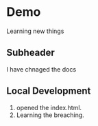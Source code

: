 # Demo

Learning new things

## Subheader

I have chnaged the docs

## Local Development

1. opened the index.html.
2. Learning the breaching.
